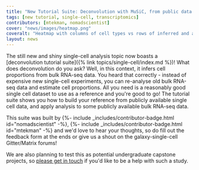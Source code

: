```yaml
---
title: "New Tutorial Suite: Deconvolution with MuSiC, from public data to disease interrogation!"
tags: [new tutorial, single-cell, transcriptomics]
contributors: [mtekman, nomadscientist]
cover: "news/images/heatmap.png"
coveralt: "Heatmap with columns of cell types vs rows of inferred and actual cell type proportions for A and B samples. Cell colours are similar between actual and inferred."
layout: news
---
```


The still new and shiny single-cell analysis topic now boasts a [deconvolution tutorial suite]({% link topics/single-cell/index.md %})! What does deconvolution do you ask? Well, in this context, it infers cell proportions from bulk RNA-seq data. You heard that correctly - instead of expensive new single-cell experiments, you can re-analyse old bulk RNA-seq data and estimate cell proportions. All you need is a reasonably good single cell dataset to use as a reference and you're good to go! The tutorial suite shows you how to build your reference from publicly available single cell data, and apply analysis to some publicly available bulk RNA-seq data.

This suite was built by {%- include _includes/contributor-badge.html id="nomadscientist" -%},  {%- include _includes/contributor-badge.html id="mtekman" -%} and we'd love to hear your thoughts, so do fill out the feedback form at the ends or give us a shout on the galaxy-single-cell Gitter/Matrix forums!

We are also planning to test this as potential undergraduate capstone projects, so [please get in touch](https://forms.gle/jgfbz73FrvNkEywP6) if you'd like to be a help with such a study.
